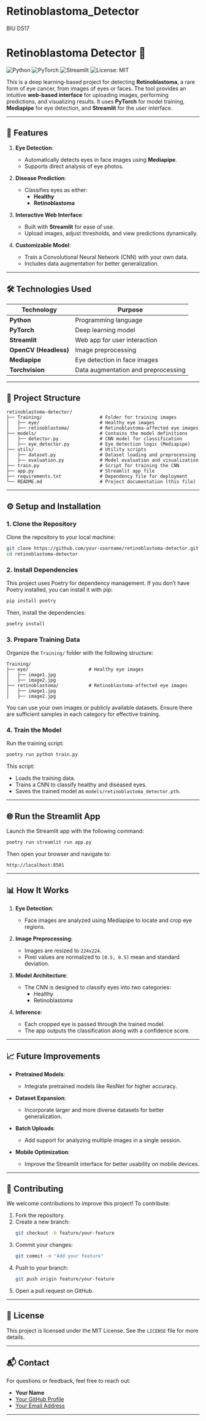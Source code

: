 # Retinoblastoma_Detector
 BIU DS17

 # Retinoblastoma Detector 🎯

![Python](https://img.shields.io/badge/Python-3.10-blue)
![PyTorch](https://img.shields.io/badge/Framework-PyTorch-red)
![Streamlit](https://img.shields.io/badge/UI-Streamlit-green)
![License: MIT](https://img.shields.io/badge/License-MIT-yellow)

This is a deep learning-based project for detecting **Retinoblastoma**, a rare form of eye cancer, from images of eyes or faces. The tool provides an intuitive **web-based interface** for uploading images, performing predictions, and visualizing results. It uses **PyTorch** for model training, **Mediapipe** for eye detection, and **Streamlit** for the user interface.

---

## 🚀 **Features**

1. **Eye Detection**:
   - Automatically detects eyes in face images using **Mediapipe**.
   - Supports direct analysis of eye photos.

2. **Disease Prediction**:
   - Classifies eyes as either:
     - **Healthy**
     - **Retinoblastoma**

3. **Interactive Web Interface**:
   - Built with **Streamlit** for ease of use.
   - Upload images, adjust thresholds, and view predictions dynamically.

4. **Customizable Model**:
   - Train a Convolutional Neural Network (CNN) with your own data.
   - Includes data augmentation for better generalization.

---

## 🛠️ **Technologies Used**

| Technology          | Purpose                                   |
|----------------------|-------------------------------------------|
| **Python**           | Programming language                     |
| **PyTorch**          | Deep learning model                      |
| **Streamlit**        | Web app for user interaction             |
| **OpenCV (Headless)**| Image preprocessing                      |
| **Mediapipe**        | Eye detection in face images             |
| **Torchvision**      | Data augmentation and preprocessing      |

---

## 📂 **Project Structure**

```plaintext
retinoblastoma-detector/
├── Training/                     # Folder for training images
│   ├── eye/                      # Healthy eye images
│   ├── retinoblastoma/           # Retinoblastoma-affected eye images
├── models/                       # Contains the model definitions
│   ├── detector.py               # CNN model for classification
│   ├── eye_detector.py           # Eye detection logic (Mediapipe)
├── utils/                        # Utility scripts
│   ├── dataset.py                # Dataset loading and preprocessing
│   ├── evaluation.py             # Model evaluation and visualization
├── train.py                      # Script for training the CNN
├── app.py                        # Streamlit app file
├── requirements.txt              # Dependency file for deployment
└── README.md                     # Project documentation (this file)
```
---

## ⚙️ **Setup and Installation**

### 1. Clone the Repository
Clone the repository to your local machine:
```bash
git clone https://github.com/your-username/retinoblastoma-detector.git
cd retinoblastoma-detector
```

### 2. Install Dependencies
This project uses Poetry for dependency management. If you don’t have Poetry installed, you can install it with pip:
```bash
pip install poetry
```

Then, install the dependencies:
```bash
poetry install
```

### 3. Prepare Training Data
Organize the `Training/` folder with the following structure:
```
Training/
├── eye/                      # Healthy eye images
│   ├── image1.jpg
│   ├── image2.jpg
├── retinoblastoma/           # Retinoblastoma-affected eye images
│   ├── image1.jpg
│   ├── image2.jpg
```

You can use your own images or publicly available datasets. Ensure there are sufficient samples in each category for effective training.

### 4. Train the Model
Run the training script:
```bash
poetry run python train.py
```

This script:
- Loads the training data.
- Trains a CNN to classify healthy and diseased eyes.
- Saves the trained model as `models/retinoblastoma_detector.pth`.

---

## 🌐 Run the Streamlit App
Launch the Streamlit app with the following command:
```bash
poetry run streamlit run app.py
```

Then open your browser and navigate to:
```
http://localhost:8501
```

---

## 📊 How It Works

1. **Eye Detection**:
   - Face images are analyzed using Mediapipe to locate and crop eye regions.

2. **Image Preprocessing**:
   - Images are resized to `224x224`.
   - Pixel values are normalized to `[0.5, 0.5]` mean and standard deviation.

3. **Model Architecture**:
   - The CNN is designed to classify eyes into two categories:
     - Healthy
     - Retinoblastoma

4. **Inference**:
   - Each cropped eye is passed through the trained model.
   - The app outputs the classification along with a confidence score.

---

## 📈 Future Improvements

- **Pretrained Models**:
  - Integrate pretrained models like ResNet for higher accuracy.
  
- **Dataset Expansion**:
  - Incorporate larger and more diverse datasets for better generalization.

- **Batch Uploads**:
  - Add support for analyzing multiple images in a single session.

- **Mobile Optimization**:
  - Improve the Streamlit interface for better usability on mobile devices.

---

## 🤝 Contributing

We welcome contributions to improve this project! To contribute:
1. Fork the repository.
2. Create a new branch:
   ```bash
   git checkout -b feature/your-feature
   ```
3. Commit your changes:
   ```bash
   git commit -m "Add your feature"
   ```
4. Push to your branch:
   ```bash
   git push origin feature/your-feature
   ```
5. Open a pull request on GitHub.

---

## 📝 License

This project is licensed under the MIT License. See the `LICENSE` file for more details.

---

## 📬 Contact

For questions or feedback, feel free to reach out:

- **Your Name**
- [Your GitHub Profile](https://github.com/your-username)
- [Your Email Address](mailto:youremail@example.com)

---


